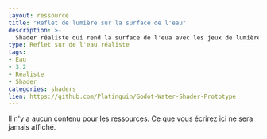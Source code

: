 ```yaml
---
layout: ressource
title: "Reflet de lumière sur la surface de l'eau"
description: >-
  Shader réaliste qui rend la surface de l'eua avec les jeux de lumière.
type: Reflet sur de l'eau réaliste
tags:
- Eau
- 3.2
- Réaliste
- Shader
categories: shaders
lien: https://github.com/Platinguin/Godot-Water-Shader-Prototype
---
```


Il n'y a aucun contenu pour les ressources.
Ce que vous écrirez ici ne sera jamais affiché.
